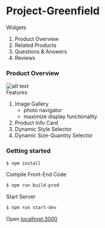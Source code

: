 # Project-Greenfield

Widgets

1. Product Overview
2. Related Products
3. Questions & Answers
4. Reviews

### Product Overview

![alt text](https://media.giphy.com/media/ZCZ5xtQsknZCqUw7Z9/giphy.gif)  
Features

1. Image Gallery
   - photo navigator
   - maximize display functionality
2. Product Info Card
3. Dynamic Style Selector
4. Dynamic Size-Quantity Selector

### Getting started

```sh
$ npm install
```

Compile Front-End Code

```sh
$ npm run build-prod
```

Start Server

```sh
$ npm run start-dev
```

Open [localhost:3000](http://localhost:3000)
